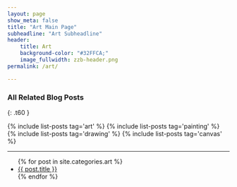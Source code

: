 ```yaml
---
layout: page
show_meta: false
title: "Art Main Page"
subheadline: "Art Subheadline"
header:
    title: Art
    background-color: "#32FFCA;"
    image_fullwidth: zzb-header.png
permalink: /art/

---
```


### All Related Blog Posts
{: .t60 }

{% include list-posts tag='art' %}
{% include list-posts tag='painting' %}
{% include list-posts tag='drawing' %}
{% include list-posts tag='canvas' %}



---

<ul>
    {% for post in site.categories.art %}
    <li><a href="{{ site.url }}{{ site.baseurl }}{{ post.url }}">{{ post.title }}</a></li>
    {% endfor %}
</ul>
